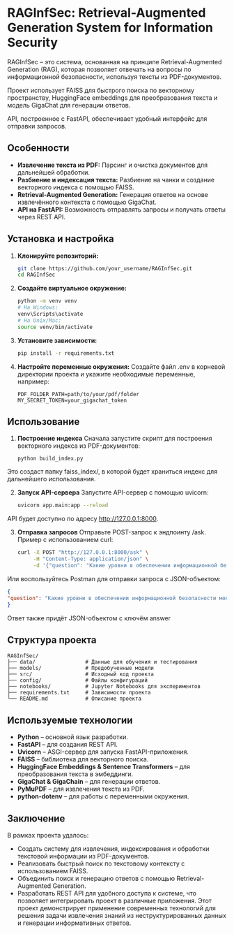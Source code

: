 # RAGInfSec: Retrieval-Augmented Generation System for Information Security

RAGInfSec – это система, основанная на принципе Retrieval-Augmented Generation (RAG), которая позволяет отвечать на вопросы по информационной безопасности, используя тексты из PDF-документов.  

Проект использует FAISS для быстрого поиска по векторному пространству, HuggingFace embeddings для преобразования текста и модель GigaChat для генерации ответов.  

API, построенное с FastAPI, обеспечивает удобный интерфейс для отправки запросов.  

## Особенности

- **Извлечение текста из PDF:** Парсинг и очистка документов для дальнейшей обработки.
- **Разбиение и индексация текста:** Разбиение на чанки и создание векторного индекса с помощью FAISS.
- **Retrieval-Augmented Generation:** Генерация ответов на основе извлечённого контекста с помощью GigaChat.
- **API на FastAPI:** Возможность отправлять запросы и получать ответы через REST API.

## Установка и настройка

1. **Клонируйте репозиторий:**
   ```bash
   git clone https://github.com/your_username/RAGInfSec.git
   cd RAGInfSec

2. **Создайте виртуальное окружение:**
   ```bash
   python -m venv venv
   # На Windows:
   venv\Scripts\activate
   # На Unix/Mac:
   source venv/bin/activate
   
3. **Установите зависимости:**

   ```bash
   pip install -r requirements.txt

4. **Настройте переменные окружения:**
Создайте файл .env в корневой директории проекта и укажите необходимые переменные, например:

   ```dotenv
   PDF_FOLDER_PATH=path/to/your/pdf/folder
   MY_SECRET_TOKEN=your_gigachat_token

## Использование
1. **Построение индекса**
Сначала запустите скрипт для построения векторного индекса из PDF-документов:

   ```
   python build_index.py
   
Это создаст папку faiss_index/, в которой будет храниться индекс для дальнейшего использования.

2. **Запуск API-сервера**
Запустите API-сервер с помощью uvicorn:

   ```bash
   uvicorn app.main:app --reload
   
API будет доступно по адресу http://127.0.0.1:8000.

3. **Отправка запросов**
Отправьте POST-запрос к эндпоинту /ask. Пример с использованием curl:

   ```bash
   curl -X POST "http://127.0.0.1:8000/ask" \
        -H "Content-Type: application/json" \
        -d '{"question": "Какие уровни в обеспечении информационной безопасности можно выделить?"}'

Или воспользуйтесь Postman для отправки запроса с JSON-объектом:

   ```json
   {
   "question": "Какие уровни в обеспечении информационной безопасности можно выделить?"
   }
   ```
Ответ также придёт JSON-объектом с ключём answer

## Структура проекта

    RAGInfSec/
    ├── data/                # Данные для обучения и тестирования
    ├── models/              # Предобученные модели
    ├── src/                 # Исходный код проекта
    ├── config/              # Файлы конфигураций
    ├── notebooks/           # Jupyter Notebooks для экспериментов
    ├── requirements.txt     # Зависимости проекта
    └── README.md            # Описание проекта

## Используемые технологии

- **Python** – основной язык разработки.
- **FastAPI** – для создания REST API.
- **Uvicorn** – ASGI-сервер для запуска FastAPI-приложения.
- **FAISS** – библиотека для векторного поиска.
- **HuggingFace Embeddings & Sentence Transformers** – для преобразования текста в эмбеддинги.
- **GigaChat & GigaChain** – для генерации ответов.
- **PyMuPDF** – для извлечения текста из PDF.
- **python-dotenv** – для работы с переменными окружения.

## Заключение
В рамках проекта удалось:
 - Создать систему для извлечения, индексирования и обработки текстовой информации из PDF-документов.
 - Реализовать быстрый поиск по текстовому контексту с использованием FAISS.
 - Объединить поиск и генерацию ответов с помощью Retrieval-Augmented Generation.
 - Разработать REST API для удобного доступа к системе, что позволяет интегрировать проект в различные приложения.
Этот проект демонстрирует применение современных технологий для решения задачи извлечения знаний из неструктурированных данных и генерации информативных ответов.


